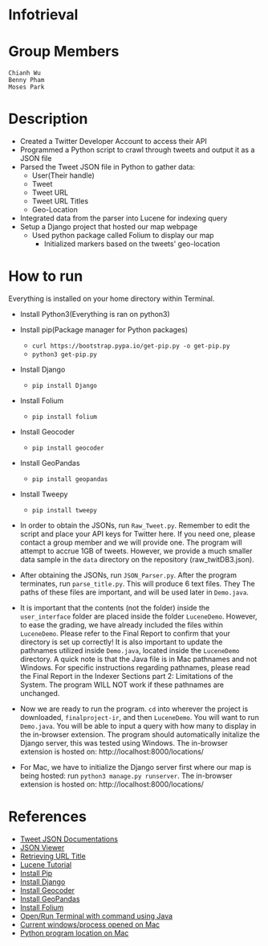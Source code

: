 # Infotrieval

# Group Members
```
Chianh Wu
Benny Pham
Moses Park
```

# Description
- Created a Twitter Developer Account to access their API
- Programmed a Python script to crawl through tweets and output it as a JSON file
- Parsed the Tweet JSON file in Python to gather data:
  - User(Their handle)
  - Tweet
  - Tweet URL
  - Tweet URL Titles
  - Geo-Location
- Integrated data from the parser into Lucene for indexing query
- Setup a Django project that hosted our map webpage
  - Used python package called Folium to display our map
    - Initialized markers based on the tweets' geo-location

# How to run
Everything is installed on your home directory within Terminal.
- Install Python3(Everything is ran on python3)
- Install pip(Package manager for Python packages)
  - ` curl https://bootstrap.pypa.io/get-pip.py -o get-pip.py `
  - ` python3 get-pip.py `
- Install Django
  - ` pip install Django `
- Install Folium
  - ` pip install folium `
- Install Geocoder
  - ` pip install geocoder `
- Install GeoPandas
  - ` pip install geopandas `
- Install Tweepy
  - ` pip install tweepy `

- In order to obtain the JSONs, run `Raw_Tweet.py`. Remember to edit the script and place your API keys for Twitter here. If you need one, please contact a group member and we will provide one. The program will attempt to accrue 1GB of tweets. However, we provide a much smaller data sample in the `data` directory on the repository (raw_twitDB3.json).

- After obtaining the JSONs, run `JSON_Parser.py`. After the program terminates, run `parse_title.py`. This will produce 6 text files. They The paths of these files are important, and will be used later in `Demo.java`.

- It is important that the contents (not the folder) inside the `user_interface` folder are placed inside the folder `LuceneDemo`. However, to ease the grading, we have already included the files within `LuceneDemo`. Please refer to the Final Report to confirm that your directory is set up correctly! It is also  important to update the pathnames utilized inside `Demo.java`, located inside the `LuceneDemo` directory. A quick note is that the Java file is in Mac pathnames and not Windows. For specific instructions regarding pathnames, please read the Final Report in the Indexer Sections part 2: Limitations of the System. The program WILL NOT work if these pathnames are unchanged. 

- Now we are ready to run the program. `cd` into wherever the project is downloaded, `finalproject-ir`, and then `LuceneDemo`. You will want to run `Demo.java`. You will be able to input a query with how many to display in the in-browser extension. The program should automatically initalize the Django server, this was tested using Windows. The in-browser extension is hosted on: http://localhost:8000/locations/

- For Mac, we have to initialize the Django server first where our map is being hosted: run `python3 manage.py runserver`. The in-browser extension is hosted on: http://localhost:8000/locations/

# References
- [Tweet JSON Documentations](https://developer.twitter.com/en/docs/tweets/data-dictionary/overview/entities-object#entitiesobject)
- [JSON Viewer](http://jsonviewer.stack.hu)
- [Retrieving URL Title](https://stackoverflow.com/questions/51233/how-can-i-retrieve-the-page-title-of-a-webpage-using-python)
- [Lucene Tutorial](https://www.youtube.com/watch?v=pVDVURw_AJQ&t=285s)
- [Install Pip](https://pip.pypa.io/en/stable/installing/)
- [Install Django](https://docs.djangoproject.com/en/2.1/topics/install/)
- [Install Geocoder](https://geocoder.readthedocs.io/api.html)
- [Install GeoPandas](http://geopandas.org/install.html)
- [Install Folium](https://python-visualization.github.io/folium/installing.html)
- [Open/Run Terminal with command using Java](https://stackoverflow.com/questions/15356405/how-to-run-a-command-at-terminal-from-java-program/15356451?noredirect=1#comment54151315_15356451)
- [Current windows/process opened on Mac](https://stackoverflow.com/questions/54686/how-to-get-a-list-of-current-open-windows-process-with-java/4465630)
- [Python program location on Mac](https://stackoverflow.com/questions/6819661/python-location-on-mac-osx)
